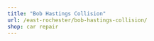 ```yaml
---
title: "Bob Hastings Collision"
url: /east-rochester/bob-hastings-collision/
shop: car repair
---
```


